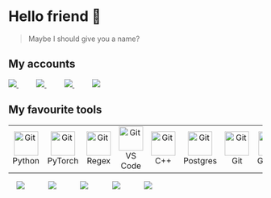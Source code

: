 # Hello friend 👋

> Maybe I should give you a name?

## My accounts
<div align="justify">

<a href="https://www.kaggle.com/tomas245">
<img src="https://img.shields.io/badge/Kaggle-20BEFF.svg?style=for-the-badge&logo=Kaggle&logoColor=white">
</a>
&nbsp;&nbsp;&nbsp;&nbsp;&nbsp;&nbsp;&nbsp;&nbsp;
<a href="https://leetcode.com/Tomas245/">
<img src="https://img.shields.io/badge/LeetCode-FFA116.svg?style=for-the-badge&logo=LeetCode&logoColor=white">
</a>
 &nbsp;&nbsp;&nbsp;&nbsp;&nbsp;&nbsp;&nbsp;&nbsp;
<a href="https://www.hackerrank.com/profile/tomas_yudin">
<img src="https://img.shields.io/badge/HackerRank-00EA64.svg?style=for-the-badge&logo=HackerRank&logoColor=white">
</a>
&nbsp;&nbsp;&nbsp;&nbsp;&nbsp;&nbsp;&nbsp;&nbsp;
<!-- <a href="https://habr.com/ru/users/Tomas245/">
<img src="https://img.shields.io/badge/Habr-65A3BE.svg?style=for-the-badge&logo=Habr&logoColor=white">
</a> -->
<a href="https://www.linkedin.com/in/artyom-iudin/">
<img src="https://img.shields.io/badge/linkedin-%230077B5.svg?style=for-the-badge&logo=linkedin&logoColor=white">
</a> 

</div>

## My favourite tools
<table>
  <tr>
    <td align="center" width="96">
     <a href="https://www.python.org/">
        <img src="https://skillicons.dev/icons?i=python" width="48" height="48" alt="Git" />
     </a>
     <br>Python
    </td>
    <td align="center" width="96">
     <a href="https://pytorch.org/">
        <img src="https://skillicons.dev/icons?i=pytorch" width="48" height="48" alt="Git" />
     </a>
     <br>PyTorch
    </td>
    <td align="center" width="96">
     <a href="https://regex101.com/">
        <img src="https://skillicons.dev/icons?i=regex" width="48" height="48" alt="Git" />
     </a>
     <br>Regex
    </td>
    <td align="center" width="96">
     <a href="https://code.visualstudio.com/">
        <img src="https://skillicons.dev/icons?i=vscode" width="48" height="48" alt="Git" />
     </a>
     <br>VS Code
    </td>
    <td align="center" width="96">
     <a href="https://en.cppreference.com/w/">
        <img src="https://skillicons.dev/icons?i=cpp" width="48" height="48" alt="Git" />
     </a>
     <br>C++
    </td>
    <td align="center" width="96">
     <a href="https://www.postgresql.org/">
        <img src="https://skillicons.dev/icons?i=postgres" width="48" height="48" alt="Git" />
     </a>
     <br>Postgres
    </td>
    <td align="center" width="96">
     <a href="https://git-scm.com/">
        <img src="https://skillicons.dev/icons?i=git" width="48" height="48" alt="Git" />
     </a>
     <br>Git
    </td>
    <td align="center" width="96">
     <a href="https://github.com/Tomas542">
        <img src="https://skillicons.dev/icons?i=github" width="48" height="48" alt="Git" />
     </a>
     <br>GitHub
    </td>
    <td align="center" width="96">
     <a href="https://gitlab.com/Tomas245/">
        <img src="https://skillicons.dev/icons?i=gitlab" width="48" height="48" alt="Git" />
     </a>
     <br>GitLab
    </td>
  </tr>
</table>

<div align="justify">
&nbsp;&nbsp;&nbsp;
<img src="https://img.shields.io/badge/spaCy-09A3D5.svg?style=for-the-badge&logo=spaCy&logoColor=white">
&nbsp;&nbsp;&nbsp;&nbsp;&nbsp;&nbsp;&nbsp;&nbsp;&nbsp;&nbsp;
  
<img src="https://img.shields.io/badge/Apache%20Hadoop-66CCFF.svg?style=for-the-badge&logo=Apache-Hadoop&logoColor=black">
&nbsp;&nbsp;&nbsp;&nbsp;&nbsp;&nbsp;&nbsp;&nbsp;&nbsp;&nbsp;

<img src="https://img.shields.io/badge/Apache%20Spark-E25A1C.svg?style=for-the-badge&logo=Apache-Spark&logoColor=white">
&nbsp;&nbsp;&nbsp;&nbsp;&nbsp;&nbsp;&nbsp;&nbsp;&nbsp;&nbsp;

<img src="https://img.shields.io/badge/VirtualBox-183A61.svg?style=for-the-badge&logo=VirtualBox&logoColor=white">
&nbsp;&nbsp;&nbsp;&nbsp;&nbsp;&nbsp;&nbsp;&nbsp;&nbsp;&nbsp;

<img src="https://img.shields.io/badge/Ubuntu-E95420.svg?style=for-the-badge&logo=Ubuntu&logoColor=white">
</div>

<!--
**Tomas542/Tomas542** is a ✨ _special_ ✨ repository because its `README.md` (this file) appears on your GitHub profile.

Here are some ideas to get you started:

- 🔭 I’m currently working on ...
- 🌱 I’m currently learning ...
- 👯 I’m looking to collaborate on ...
- 🤔 I’m looking for help with ...
- 💬 Ask me about ...
- 📫 How to reach me: ...
- 😄 Pronouns: ...
- ⚡ Fun fact: ...
-->
